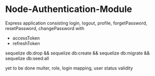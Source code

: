 # Node-Authentication-Module
Express application consisting login, logout, profile, forgetPassword, resetPassword, changePassword with 
* accessToken
* refreshToken

sequelize db:drop && sequelize db:create && sequelize db:migrate && sequelize db:seed:all

yet to be done
multer, role, login mapping, user status validity